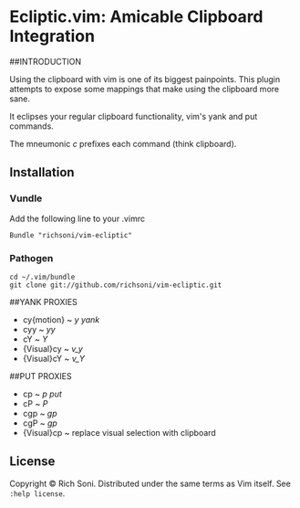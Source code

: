 # Ecliptic.vim: Amicable Clipboard Integration

##INTRODUCTION

Using the clipboard with vim is one of its biggest painpoints.
This plugin attempts to expose some mappings that make using the clipboard more sane.

It eclipses your regular clipboard functionality, vim's yank and put commands.

The mneumonic *c* prefixes each command (think clipboard).

## Installation

### Vundle

Add the following line to your .vimrc

```
Bundle "richsoni/vim-ecliptic"
```

### Pathogen

```
cd ~/.vim/bundle
git clone git://github.com/richsoni/vim-ecliptic.git
```

##YANK PROXIES

  - cy{motion} ~    *y* *yank*
  - cyy        ~    *yy*
  - cY         ~    *Y*
  - {Visual}cy ~    *v_y*
  - {Visual}cY ~    *v_Y*

##PUT PROXIES

  - cp         ~    *p* *put*
  - cP         ~    *P*
  - cgp        ~    *gp*
  - cgP        ~    *gp*
  - {Visual}cp ~    replace visual selection with clipboard

## License

Copyright © Rich Soni.  Distributed under the same terms as Vim itself.
See `:help license`.
